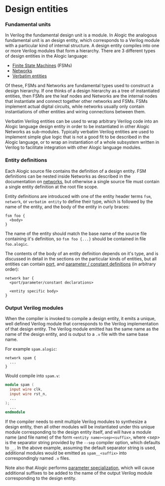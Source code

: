# Design entities

### Fundamental units

In Verilog the fundamental design unit is a module. In Alogic the analogous
fundamental unit is an design entity, which corresponds to a Verilog module
with a particular kind of internal structure. A design entity compiles into
one or more Verilog modules that form a hierarchy. There are 3 different types
of design entities in the Alogic language:

- [Finite State Machines](fsms.md) (FSMs)
- [Networks](networks.md)
- [Verbatim entities](interop.md#verbatim-entities)

Of these, FSMs and Networks are fundamental types used to construct a design
hierarchy. If one thinks of a design hierarchy as a tree of instantiated
entities, then FSMs are the leaf nodes and Networks are the internal nodes that
instantiate and connect together other networks and FSMs. FSMs implement actual
digital circuits, while networks usually only contain instantiations of other
entities and wiring connections between them.

Verbatim Verilog entities can be used to wrap arbitrary Verilog code into an
Alogic language design entity in order to be instantiated in other Alogic
Networks as sub-modules. Typically verbatim Verilog entities are used to
implement simple glue logic that is not a good fit to be described in the Alogic
language, or to wrap an instantiation of a whole subsystem written in Verilog
to facilitate integration with other Alogic language modules.

### Entity definitions

Each Alogic source file contains the definition of a design entity. FSM
definitions can be nested inside Networks as described in the documentation on
[networks](networks.md#nested-fsms), but otherwise a single source file must
contain a single entity definition at the root file scope.

Entity definitions are introduced with one of the entity header terms `fsm`,
`network`, or `verbatim entity` to define their type, which is followed by the
name of the entity, and the body of the entity in curly braces:

```
fsm foo {
  <body>
}
```

The name of the entity should match the base name of the source file containing
it's definition, so `fsm foo {...}` should be contained in file `foo.alogic`.

The contents of the body of an entity definition depends on it's type, and is
discussed in detail in the sections on the particular kinds of entities, but all
entities can contain [port](ports.md), and
[parameter / constant definitions](params.md) (in arbitrary order):

```
network bar {
  <port/parameter/constant declarations>

  <entity specific body>
}
```

### Output Verilog modules

When the compiler is invoked to compile a design entity, it emits a unique, well
defined Verilog module that corresponds to the Verilog implementation of that
design entity. The Verilog module emitted has the same name as the name of the
design entity, and is output to a `.v` file with the same base name.

For example `spam.alogic`:
```
network spam {
  ...
}
```

Would compile into `spam.v`:
```verilog
module spam (
  input wire clk,
  input wire rst_n,
  ...
);
  ...
endmodule
```

If the compiler needs to emit multiple Verilog modules to synthesize a design
entity, then all other modules will be instantiated under this unique module
corresponding to the design entity itself, and will have a module name (and file
name) of the form `<entity name><sep><suffix>`, where _\<sep>_ is the separator
string provided by the `--sep` compiler option, which defaults to `__`. In the
above example, assuming the default separator string is used, additional modules
would be emitted as `spam__<suffix>` into correspondingly named `.v` files.

Note also that Alogic performs [parameter
specialization](params.md#entity-parameters), which will cause additional
suffixes to be added to the name of the output Verilog module corresponding to
the design entity.
